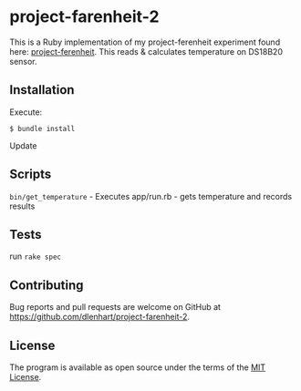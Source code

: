 # project-farenheit-2

This is a Ruby implementation of my project-ferenheit experiment found here: [project-ferenheit](https://github.com/dlenhart/project-farenheit). This reads & calculates temperature on DS18B20 sensor.

## Installation

Execute:

    $ bundle install

Update

## Scripts

`bin/get_temperature` - Executes app/run.rb - gets temperature and records results


## Tests

run `rake spec`

## Contributing

Bug reports and pull requests are welcome on GitHub at https://github.com/dlenhart/project-farenheit-2.

## License

The program is available as open source under the terms of the [MIT License](https://opensource.org/licenses/MIT).
